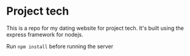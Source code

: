 # Project tech
This is a repo for my dating website for project tech.
It's built using the express framework for nodejs.

Run `npm install` before running the server
